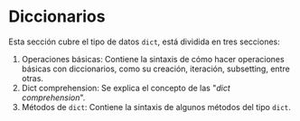 # Diccionarios

Esta sección cubre el tipo de datos `dict`, está dividida en tres secciones:
1. Operaciones básicas: Contiene la sintaxis de cómo hacer operaciones básicas con diccionarios, como su creación, iteración, subsetting, entre otras.
2. Dict comprehension: Se explica el concepto de las "_dict comprehension_".
2. Métodos de `dict`: Contiene la sintaxis de algunos métodos del tipo `dict`.